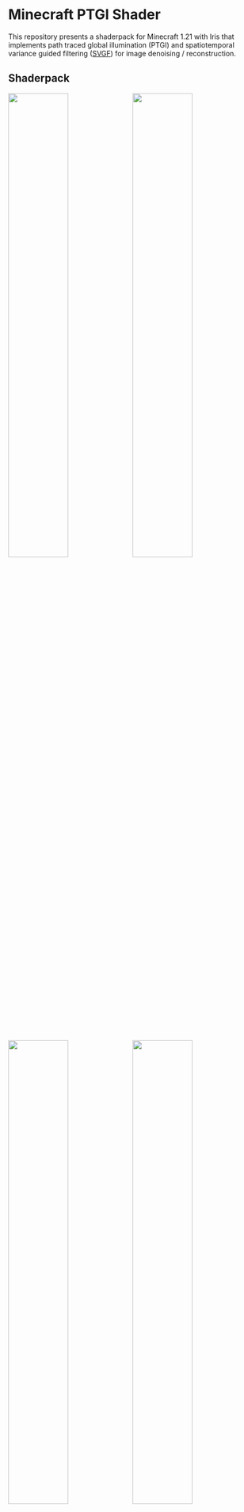 # Minecraft PTGI Shader

This repository presents a shaderpack for Minecraft 1.21 with Iris that implements path traced global illumination (PTGI) and spatiotemporal variance guided filtering ([SVGF](https://research.nvidia.com/publication/2017-07_spatiotemporal-variance-guided-filtering-real-time-reconstruction-path-traced)) for image denoising / reconstruction.

## Shaderpack
<p float="left">
  <img src="res/showoff/1.png" width="49%"/>
  <img src="res/showoff/2.png" width="49%"/>
  <img src="res/showoff/3.png" width="49%"/>
  <img src="res/showoff/4.png" width="49%"/>
  <img src="res/showoff/5.png" width="49%"/>
  <img src="res/showoff/6.png" width="49%"/>
  <img src="res/showoff/7.png" width="49%"/>
  <img src="res/showoff/8.png" width="49%"/>
  <img src="res/showoff/9.png" width="49%"/>
  <img src="res/showoff/10.png" width="49%"/>
  <img src="res/showoff/11.png" width="49%"/>
  <img src="res/showoff/12.png" width="49%"/>
</p>

## Before/After
<p float="left">
  <img src="res/compare/1.png" width="49%"/>
  <img src="res/compare/2.png" width="49%"/>
  <img src="res/compare/3.png" width="49%"/>
  <img src="res/compare/4.png" width="49%"/>
  <img src="res/compare/5.png" width="49%"/>
  <img src="res/compare/6.png" width="49%"/>
  <img src="res/compare/7.png" width="49%"/>
  <img src="res/compare/8.png" width="49%"/>
  <img src="res/compare/9.png" width="49%"/>
  <img src="res/compare/10.png" width="49%"/>
  <img src="res/compare/11.png" width="49%"/>
  <img src="res/compare/12.png" width="49%"/>
  <img src="res/compare/13.png" width="49%"/>
  <img src="res/compare/14.png" width="49%"/>
  <img src="res/compare/15.png" width="49%"/>
  <img src="res/compare/16.png" width="49%"/>
</p>

## Features
- Path traced global illumination (PTGI)
- Spatiotemporal variance guided filtering (SVGF)
- Temporal Anti-Aliasing (TAA)
- Temporal reprojection & motion buffers
- Upscaling
- Sky
- Volumetric clouds
- Day/night cycle
- Bloom
- Weather and raining
- Color grading
- Tonemapping
- Gamma correction

## TODO
This shader is not finished but may be of use to anyone who wants to grab parts of the pipeline for their own project or enhance the visuals of this shader.

- Better TAA with motion buffers
- Increase ray tracer performance / efficiency (e.g. MIS)

The shader contains multiple bugs and exhibits weird behavior sometimes especially when there is little light which makes the denoiser go crazy and flicker the pixels. Level of details could improve issues when you look far away and the blocks flicker because of aliasing in the ray buffer. The brute force way to solve this issue is increasing the number of rays. Another weird bug happens when travelling far away from the spawn (0, 0, 0), the blocks become dark, I have no idea why, but it comes from the path tracer, very likely the position buffer. You can run the shader with 1 sample per pixel (1 SPP) and 2 bouces for the cost of flickering at grazing angles and on farway blocks. 6 SPP and 4 bounces create a very clean result with almost no noise visible.

## How it works
The main feature of this shaderpack is path tracing global illumination which computes lighting in a realistic way by tracing rays through the scene and bouncing them until they hit a light source. This shader shows a hybrid renderer based on OpenGL. In order to keep world data around for path tracing I use voxelization by hijacking the shadow pass to compute a voxel map that stores the 3D world blocks into a 2D texture using uniform grids. We can ray trace this texture later in the pipeline at shading time in fullscreen passes. In order to smooth path tracing results, SVGF helps reduce noise by filtering across space and time the global illumination buffer (ray traced results without albedo / textures) to output a smooth image. TAA is used at the end of the pipeline to remove unwanted aliasing artifacts near the edges.

## Installation
- Install [Iris here](https://www.irisshaders.dev/)
- Go to ```.minecraft``` folder
- Place the shaderpack inside the folder ```shaderpacks```

## Requirements
- Iris
- Minecraft 1.21
- NVIDIA GPU

You do not need a RTX graphics card to run this shader. Feel free to take this shader or part of it for use in your projects. This shaderpack does not work on Apple Silicon MacBooks because geometry shaders are not supported.

## Credits
This shader has been heavily inspired by Sonic Ether's video on path traced global illumination for SEUS in Minecraft. However, this shaderpack does not borrow any code line from the SEUS shader.

[![SEUS PTGI](https://img.youtube.com/vi/7MV26bOSAyk/0.jpg)](https://www.youtube.com/watch?v=7MV26bOSAyk "SEUS PTGI in Minecraft")

I would also like to thank [coolq1000](https://github.com/coolq1000) without whom this shader would have never existed.

### Code
- [Clouds](https://www.shadertoy.com/view/MdGfzh)
- [SVGF](https://research.nvidia.com/publication/2017-07_spatiotemporal-variance-guided-filtering-real-time-reconstruction-path-traced) 
- [Voxelization](https://github.com/coolq1000/vx-simple) 
- [Bloom](https://www.shadertoy.com/view/lsBfRc)

### Maps
- [Epic Medieval Town](https://www.9minecraft.net/epic-medieval-town-map/#Epic_Medieval_Town_Map_1214_1201_Download_Links)
- [Epic Moutain Village](https://www.9minecraft.net/epic-mountain-village-map/#Epic_Mountain_Village_Map_1214_1201_Download_Links)
- [The Merchant Pass](https://www.9minecraft.net/the-merchants-pass-map/#The_Merchants_Pass_Map_1214_1201_Download_Links)
- [Survival Island](https://www.9minecraft.net/survival-island-map-2/#Survival_Island_Map_1214_1201_Download_Links)
- [Jungle Village](https://www.9minecraft.net/custom-jungle-village-map/#Custom_Jungle_Village_Map_1211_1201_Download_Links)
- [Tiny Palm Island](https://www.9minecraft.net/tiny-palm-island-map/#Tiny_Palm_Island_Map_1214_1201_Download_Links)

### Packs
- [Cotterie Craft](https://www.9minecraft.net/coterie-craft-resource-pack/)